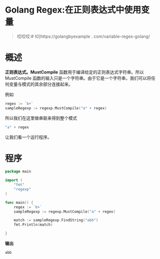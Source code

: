 # Golang Regex:在正则表达式中使用变量

> 哎哎哎:# t0]https://golangbyexample . com/variable-regex-golang/

# **概述**

**正则表达式。MustCompile** 函数用于编译给定的正则表达式字符串。所以 MustCompile 函数的输入只是一个字符串。由于它是一个字符串，我们可以将任何变量与模式的其余部分连接起来。

例如

```go
regex := `b+`
sampleRegexp := regexp.MustCompile("a" + regex)
```

所以我们在这里做串联来得到整个模式

```go
"a" + regex
```

让我们看一个运行程序。

# **程序**

```go
package main

import (
	"fmt"
	"regexp"
)

func main() {
	regex := `b+`
	sampleRegexp := regexp.MustCompile("a" + regex)

	match := sampleRegexp.FindString("abb")
	fmt.Println(match)

}
```

**输出**

```go
abb
```